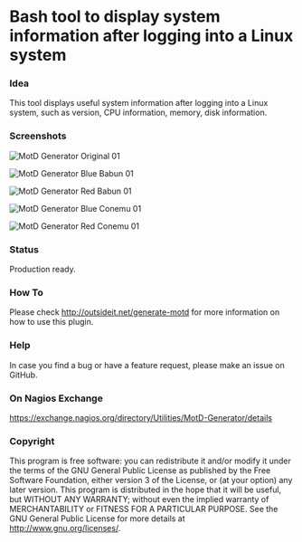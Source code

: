 # Bash tool to display system information after logging into a Linux system

### Idea

This tool displays useful system information after logging into a Linux system, such as version, CPU information, 
memory, disk information. 

### Screenshots

![MotD Generator Original 01](/../screenshots/generate-motd-original-latest.png?raw=true "MotD Generator Original 01")

![MotD Generator Blue Babun 01](/../screenshots/generate-motd-blue-babun-latest.png?raw=true "MotD Generator Blue Babun 01")

![MotD Generator Red Babun 01](/../screenshots/generate-motd-red-babun-latest.png?raw=true "MotD Generator Red Babun 01")

![MotD Generator Blue Conemu 01](/../screenshots/generate-motd-blue-conemu.png?raw=true "MotD Generator Blue Conemu 01")

![MotD Generator Red Conemu 01](/../screenshots/generate-motd-red-conemu.png?raw=true "MotD Generator Red Conemu 01")

### Status

Production ready.

### How To

Please check http://outsideit.net/generate-motd for more information on how to use this plugin.

### Help

In case you find a bug or have a feature request, please make an issue on GitHub.

### On Nagios Exchange

https://exchange.nagios.org/directory/Utilities/MotD-Generator/details

### Copyright

This program is free software: you can redistribute it and/or modify it under the terms of the GNU General Public 
License as published by the Free Software Foundation, either version 3 of the License, or (at your option) any later 
version. This program is distributed in the hope that it will be useful, but WITHOUT ANY WARRANTY; without even the 
implied warranty of MERCHANTABILITY or FITNESS FOR A PARTICULAR PURPOSE. See the GNU General Public License for more 
details at <http://www.gnu.org/licenses/>.
